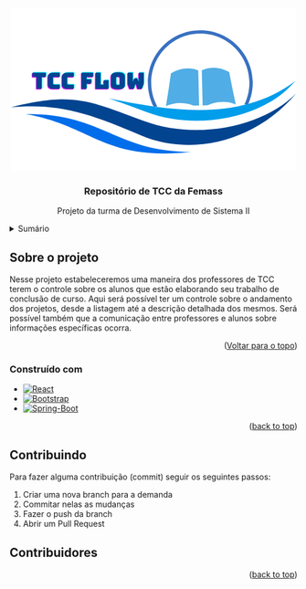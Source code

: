 <!-- Improved compatibility of back to top link: See: https://github.com/othneildrew/Best-README-Template/pull/73 -->
<a id="readme-top"></a>
<!--
*** Thanks for checking out the Best-README-Template. If you have a suggestion
*** that would make this better, please fork the repo and create a pull request
*** or simply open an issue with the tag "enhancement".
*** Don't forget to give the project a star!
*** Thanks again! Now go create something AMAZING! :D
-->


<!-- PROJECT LOGO -->
<br />
<div align="center">
  <a href="https://github.com/martinellimacae/femasssistemas">
    <img src="images/logo.png" alt="Logo" width="500">
  </a>

  <h3 align="center">Repositório de TCC da Femass</h3>

  <p align="center">
    Projeto da turma de Desenvolvimento de Sistema II
    <br />
  </p>
</div>



<!-- TABLE OF CONTENTS -->
<details>
  <summary>Sumário</summary>
  <ol>
    <li>
      <a href="#about-the-project">Sobre o projeto</a>
      <ul>
        <li><a href="#built-with">Construído com</a></li>
      </ul>
    </li>
    <li><a href="#contributing">Contribuindo</a></li>
    <li><a href="#acknowledgments">Contribuidores</a></li>
  </ol>
</details>



<!-- ABOUT THE PROJECT -->
## Sobre o projeto

Nesse projeto estabeleceremos uma maneira dos professores de TCC terem o controle sobre os alunos que estão elaborando seu trabalho de conclusão de curso. Aqui será possível
ter um controle sobre o andamento dos projetos, desde a listagem até a descrição detalhada dos mesmos. Será possível também que a comunicação entre professores e alunos
sobre informações específicas ocorra.

<p align="right">(<a href="#readme-top">Voltar para o topo</a>)</p>



### Construído com

* [![React][React.js]][React-url]
* [![Bootstrap][Bootstrap.com]][Bootstrap-url]
* [![Spring-Boot][Spring-Boot]][SpringBoot-url]

<p align="right">(<a href="#readme-top">back to top</a>)</p>


<!-- CONTRIBUTING -->
## Contribuindo

Para fazer alguma contribuição (commit) seguir os seguintes passos:

1. Criar uma nova branch para a demanda
2. Commitar nelas as mudanças
4. Fazer o push da branch
5. Abrir um Pull Request


## Contribuidores

<a href="https://github.com/martinelli/femasssistemas/graphs/contributors">

</a>

<p align="right">(<a href="#readme-top">back to top</a>)</p>



<!-- MARKDOWN LINKS & IMAGES -->
<!-- https://www.markdownguide.org/basic-syntax/#reference-style-links -->
[React.js]: https://img.shields.io/badge/React-20232A?style=for-the-badge&logo=react&logoColor=61DAFB
[React-url]: https://reactjs.org/
[Spring-Boot]: https://img.shields.io/badge/SpringBoot-6DB33F?style=flat-square&logo=Spring&logoColor=white
[SpringBoot-url]: https://spring.io/projects/spring-boot
[Bootstrap.com]: https://img.shields.io/badge/Bootstrap-563D7C?style=for-the-badge&logo=bootstrap&logoColor=white
[Bootstrap-url]: https://getbootstrap.com
